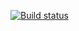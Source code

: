 [![Build status](https://ci.appveyor.com/api/projects/status/1ifn6i615gr1syy8?svg=true)](https://ci.appveyor.com/project/packiman/deliverycard-pattern2)
